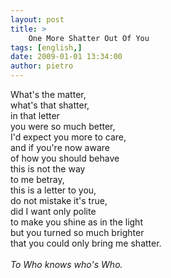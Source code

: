 ```yaml
---
layout: post
title: >
    One More Shatter Out Of You
tags: [english,]
date: 2009-01-01 13:34:00
author: pietro
---
```

What's the matter,<br/>what's that shatter,<br/>in that letter<br/>you were so much better,<br/>I'd expect you more to care,<br/>and if you're now aware<br/>of how you should behave<br/>this is not the way<br/>to me betray,<br/>this is a letter to you,<br/>do not mistake it's true,<br/>did I want only polite<br/>to make you shine as in the light<br/>but you turned so much brighter<br/>that you could only bring me shatter.<br/><br/><span style="font-style: italic">To Who knows who's Who.</span>
